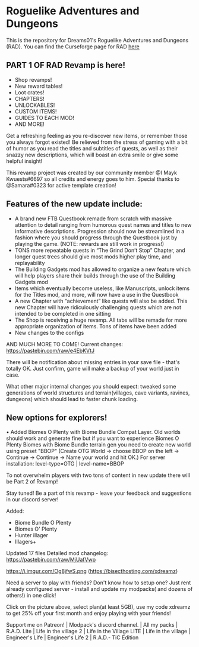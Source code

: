 # Roguelike Adventures and Dungeons
This is the repository for Dreams01's Roguelike Adventures and Dungeons (RAD). You can find the Curseforge page for RAD [here](https://www.curseforge.com/minecraft/modpacks/roguelike-adventures-and-dungeons)
## PART 1 OF RAD Revamp is here!

* Shop revamps! 
* New reward tables! 
* Loot crates! 
* CHAPTERS! 
* UNLOCKABLES! 
* CUSTOM ITEMS! 
* GUIDES TO EACH MOD! 
* AND MORE!

Get a refreshing feeling as you re-discover new items, or remember those you always forgot existed!
Be relieved from the stress of gaming with a bit of humor as you read the titles and subtitles of quests, as well as their snazzy new descriptions, which will boast an extra smile or give some helpful insight!

This revamp project was created by our community member @I Mayk Kwuests#6697 so all credits and energy goes to him.
Special thanks to @Samara#0323 for active template creation!

## Features of the new update include:

* A brand new FTB Questbook remade from scratch with massive attention to detail ranging from humorous quest names and titles to new informative descriptions. Progression should now be streamlined in a fashion where you should progress through the Questbook just by playing the game. (NOTE: rewards are still work in progress!)
* TONS more repeatable quests in “The Grind Don’t Stop” Chapter, and longer quest trees should give most mods higher play time, and replayability
* The Building Gadgets mod has allowed to organize a new feature which will help players share their builds through the use of the Building Gadgets mod
* Items which eventually become useless, like Manuscripts, unlock items for the Titles mod, and more, will now have a use in the Questbook
* A new Chapter with “achievement” like quests will also be added. This new Chapter will have ridiculously challenging quests which are not intended to be completed in one sitting
* The Shop is receiving a huge revamp. All tabs will be remade for more appropriate organization of items. Tons of items have been added
* New changes to the configs

AND MUCH MORE TO COME! Current changes: https://pastebin.com/raw/e4EbKVtJ

 

There will be notification about missing entries in your save file - that's totally OK.
Just confirm, game will make a backup of your world just in case.

 

What other major internal changes you should expect: tweaked some generations of world structures and terrain(villages, cave variants, ravines, dungeons) which should lead to faster chunk loading.

 

## New options for explorers!
• Added Biomes O Plenty with Biome Bundle Compat Layer. Old worlds should work and generate fine but if you want to experience Biomes O Plenty Biomes with Biome Bundle terrain gen you need to create new world using preset "BBOP" (Create OTG World -> choose BBOP on the left -> Continue -> Continue -> Name your world and hit OK.) For server installation: level-type=OTG | level-name=BBOP

 

To not overwhelm players with two tons of content in new update there will be Part 2 of Revamp!


Stay tuned! Be a part of this revamp - leave your feedback and suggestions in our discord server!

Added:
- Biome Bundle O Plenty
- Biomes O' Plenty
- Hunter illager
- Illagers+

Updated 17 files
Detailed mod changelog: https://pastebin.com/raw/MjUafVwp

https://i.imgur.com/Og8jfwS.png (https://bisecthosting.com/xdreamz)

Need a server to play with friends? Don't know how to setup one? Just rent already configured server - install and update my modpacks( and dozens of others!) in one click!

  Click on the picture above, select plan(at least 5GB), use my code xdreamz to get 25% off your first month and enjoy playing with your friends!

 Support me on Patreon! | Modpack's discord channel. | All my packs | R.A.D. Lite | Life in the village 2 | Life in the Village LITE | Life in the village | Engineer's Life | Engineer's Life 2 | R.A.D.- TiC Edition
